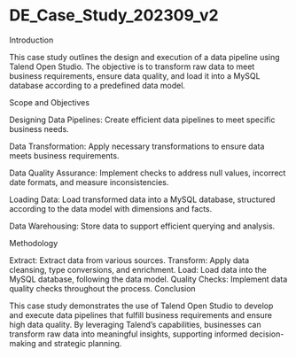 # DE_Case_Study_202309_v2

Introduction

This case study outlines the design and execution of a data pipeline using Talend Open Studio. The objective is to transform raw data to meet business requirements, ensure data quality, and load it into a MySQL database according to a predefined data model.

Scope and Objectives

Designing Data Pipelines: Create efficient data pipelines to meet specific business needs.

Data Transformation: Apply necessary transformations to ensure data meets business requirements.

Data Quality Assurance: Implement checks to address null values, incorrect date formats, and measure inconsistencies.

Loading Data: Load transformed data into a MySQL database, structured according to the data model with dimensions and facts.

Data Warehousing: Store data to support efficient querying and analysis.

Methodology

Extract: Extract data from various sources.
Transform: Apply data cleansing, type conversions, and enrichment.
Load: Load data into the MySQL database, following the data model.
Quality Checks: Implement data quality checks throughout the process.
Conclusion

This case study demonstrates the use of Talend Open Studio to develop and execute data pipelines that fulfill business requirements and ensure high data quality. By leveraging Talend’s capabilities, businesses can transform raw data into meaningful insights, supporting informed decision-making and strategic planning.
